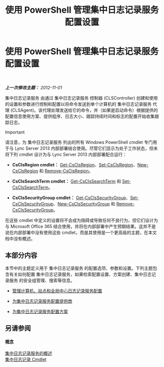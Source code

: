 ﻿---
title: 使用 PowerShell 管理集中日志记录服务配置设置
TOCTitle: 使用 PowerShell 管理集中日志记录服务配置设置
ms:assetid: f455c3aa-0061-413d-bdfb-a3e78f82723d
ms:mtpsurl: https://technet.microsoft.com/zh-cn/library/JJ721938(v=OCS.15)
ms:contentKeyID: 49888687
ms.date: 05/19/2016
mtps_version: v=OCS.15
ms.translationtype: HT
---

# 使用 PowerShell 管理集中日志记录服务配置设置

 

_**上一次修改主题：** 2012-11-01_

集中日志记录服务 由通过 集中日志记录服务 控制器 (CLSController) 创建和使用的设置和参数进行控制和配置以将命令发送到单个计算机的 集中日志记录服务 代理 (CLSAgent)。该代理处理发送给它的命令，并（如果是启动命令）根据提供的配置信息使用方案、提供程序、日志大小、跟踪持续时间和标志的配置开始收集跟踪日志。

> [!IMPORTANT]  
> 请注意，为 集中日志记录服务 列出的所有 Windows PowerShell cmdlet 专门用于与 Lync Server 2013 内部部署结合使用。尽管它们显示为处于工作状态，但未将下列 cmdlet 设计为与 Lync Server 2013 内部部署配合运行：
> <ul>
> <li><p><strong>CsClsRegion cmdlet：</strong> <a href="https://docs.microsoft.com/en-us/powershell/module/skype/Get-CsClsRegion">Get-CsClsRegion</a>、<a href="https://docs.microsoft.com/en-us/powershell/module/skype/Set-CsClsRegion">Set-CsClsRegion</a>、<a href="https://docs.microsoft.com/en-us/powershell/module/skype/New-CsClsRegion">New-CsClsRegion</a> 和 <a href="https://docs.microsoft.com/en-us/powershell/module/skype/Remove-CsClsRegion">Remove-CsClsRegion</a>。</p></li>
> <li><p><strong>CsClsSearchTerm cmdlet：</strong> <a href="https://docs.microsoft.com/en-us/powershell/module/skype/Get-CsClsSearchTerm">Get-CsClsSearchTerm</a> 和 <a href="https://docs.microsoft.com/en-us/powershell/module/skype/Set-CsClsSearchTerm">Set-CsClsSearchTerm</a>。</p></li>
> <li><p><strong>CsClsSecurityGroup cmdlet：</strong> <a href="https://docs.microsoft.com/en-us/powershell/module/skype/Get-CsClsSecurityGroup">Get-CsClsSecurityGroup</a>、<a href="https://docs.microsoft.com/en-us/powershell/module/skype/Set-CsClsSecurityGroup">Set-CsClsSecurityGroup</a>、<a href="https://docs.microsoft.com/en-us/powershell/module/skype/New-CsClsSecurityGroup">New-CsClsSecurityGroup</a> 和 <a href="https://docs.microsoft.com/en-us/powershell/module/skype/Remove-CsClsSecurityGroup">Remove-CsClsSecurityGroup</a>。</p></li>
> </ul>
> 在这些 cmdlet 中定义的设置将不会成为阻碍或导致任何不良行为，但它们设计为与 Microsoft Office 365 结合使用，并将在内部部署中产生预期结果。这并不是说在内部部署中没有使用这些 cmdlet，而是其使用是一个更高级的主题，在本文档中没有概述。


## 本部分内容

本节中的主题定义用于 集中日志记录服务 的配置选项、参数和设置。下列主题包含有关如何配置 集中日志记录服务，如果检索配置设置、方案创建、集中日志记录服务 的安全组管理、搜索等信息。

  - [管理计算机、站点和全局中心日志记录服务配置](lync-server-2013-managing-computer-site-and-global-centralized-logging-service-configuration.md)

  - [为集中日志记录服务配置提供商](lync-server-2013-configuring-providers-for-centralized-logging-service.md)

  - [为集中日志记录服务配置方案](lync-server-2013-configuring-scenarios-for-the-centralized-logging-service.md)

## 另请参阅

#### 概念

[集中日志记录服务的概述](lync-server-2013-overview-of-the-centralized-logging-service.md)  
[集中日志记录 Cmdlet](https://docs.microsoft.com/en-us/powershell/module/skype/)


